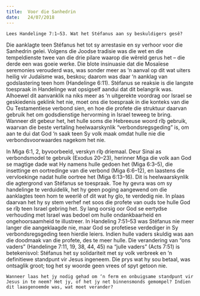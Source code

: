 ```yaml
---
title:  Voor die Sanhedrin
date:   24/07/2018
---
```


`Lees Handelinge 7:1–53. Wat het Stéfanus aan sy beskuldigers gesê?`

Die aanklagte teen Stéfanus het tot sy arrestasie en sy verhoor voor die Sanhedrin gelei. Volgens die Joodse tradisie was die wet en die tempeldienste twee van die drie pilare waarop die wêreld gerus het – die derde een was goeie werke. Die blote insinuasie dat die Mosaïese seremonies verouderd was, was sonder meer as ‘n aanval op dit wat uiters heilig vir Judaïsme was, beskou; daarom was daar ‘n aanklag van godslastering teen hom (Handelinge 6:11). Stéfanus se reaksie is die langste toespraak in Handelinge wat opsigself aandui dat dit belangrik was. Alhoewel dit aanvanklik na niks meer as ‘n uitgerekte voordrag oor Israel se geskiedenis geklink het nie, moet ons die toespraak in die konteks van die Ou Testamentiese verbond sien, en hoe die profete die struktuur daarvan gebruik het om godsdienstige hervorming in Israel teweeg te bring. Wanneer dit gebeur het, het hulle soms die Hebreeuse woord rîḇ gebruik, waarvan die beste vertaling heelwaarskynlik “verbondsregsgeding” is, om aan te dui dat God ‘n saak teen Sy volk maak omdat hulle nie die verbondsvoorwaardes nagekom het nie.

In Miga 6:1, 2, byvoorbeeld, verskyn rîḇ driemaal. Deur Sinai as verbondsmodel te gebruik (Exodus 20–23), herinner Miga die volk aan God se magtige dade wat Hy namens hulle gedoen het (Miga 6:3–5), die insettinge en oortredinge van die verbond (Miga 6:6–12), en laastens die vervloekinge nadat hulle oortree het (Miga 6:13–16). Dit is heelwaarskynlik die agtergrond van Stéfanus se toespraak. Toe hy gevra was om sy handelinge te verduidelik, het hy geen poging aangewend om die aanklagtes teen hom te weerlê of dit wat hy glo, te verdedig nie. In plaas daarvan het hy sy stem verhef net soos die profete van ouds toe hulle God se rîḇ teen Israel gebring het. Sy lang oorsig oor God se eertydse verhouding met Israel was bedoel om hulle ondankbaarheid en ongehoorsaamheid te illustreer. In Handeling 7:51–53 was Stéfanus nie meer langer die aangeklaagde nie, maar God se profetiese verdediger in Sy verbondsregsgeding teen hierdie leiers. Indien hulle vaders skuldig was aan die doodmaak van die profete, des te meer hulle. Die verandering van “ons vaders” (Handelinge 7:11, 19, 38, 44, 45) na “julle vaders” (Acts 7:51) is betekenisvol: Stéfanus het sy solidariteit met sy volk verbreek en ‘n definitiewe standpunt vir Jesus ingeneem. Die prys wat hy sou betaal, was ontsaglik groot; tog het sy woorde geen vrees of spyt getoon nie.

`Wanneer laas het jy nodig gehad om ‘n ferm en onbuigsame standpunt vir Jesus in te neem? Het jy, of het jy net binnensmonds gemompel? Indien dit laasgenoemde was, wat moet verander?`